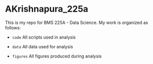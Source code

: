 # AKrishnapura_225a
 
 This is my repo for BMS 225A - Data Science. My work is organized as follows:

 - `code` All scripts used in analysis

 - `data` All data used for analysis

 - `figures` All figures produced during analysis